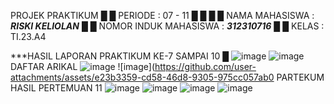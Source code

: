 PROJEK PRAKTIKUM                                              █
█   PERIODE               :  07 - 11                              █
█                                                                 █
█   NAMA MAHASISWA        :  ***RISKI KELIOLAN*** █
█   NOMOR INDUK MAHASISWA :  ***312310716*** █
█   KELAS                 :  TI.23.A4          

***HASIL LAPORAN PRAKTIKUM KE-7 SAMPAI 10 █
![image](https://github.com/user-attachments/assets/cd189c2c-33d1-4423-93af-87b89c7102aa)
![image](https://github.com/user-attachments/assets/d7c940c5-9ea3-43c4-b3d1-225435153eb6)
DAFTAR ARIKAL
![image](https://github.com/user-attachments/assets/8b011b84-abcf-4452-b5f7-ab03170254cd)
![image](https://github.com/user-attachments/assets/e23b3359-cd58-46d8-9305-975cc057ab0
PARTEKUM HASIL PERTEMUAN 11
![image](https://github.com/user-attachments/assets/0cfd84d4-b52f-4c83-a871-74771cfa4ae7)
![image](https://github.com/user-attachments/assets/c54f160c-0074-42f4-8585-24695e1797ee)
![image](https://github.com/user-attachments/assets/174e2f41-a5a2-409c-b166-7d49077d386a)
![image](https://github.com/user-attachments/assets/6b8d72f4-0997-40e9-a13e-756f1c4fd110)



